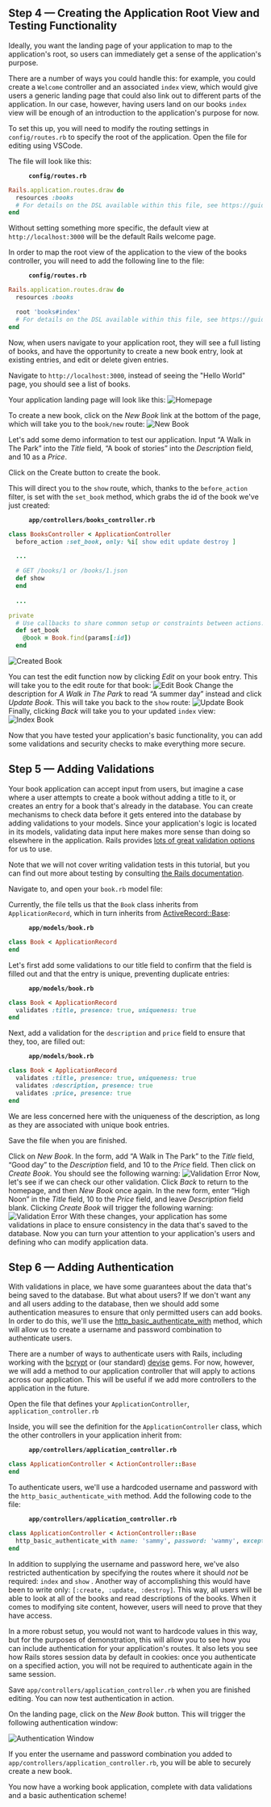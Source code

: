 ## Step 4 — Creating the Application Root View and Testing Functionality
Ideally, you want the landing page of your application to map to the application's root, so users can immediately get a sense of the application's purpose.

There are a number of ways you could handle this: for example, you could create a `Welcome` controller and an associated `index` view, which would give users a generic landing page that could also link out to different parts of the application. In our case, however, having users land on our books `index` view will be enough of an introduction to the application's purpose for now.

To set this up, you will need to modify the routing settings in `config/routes.rb` to specify the root of the application.
Open the file for editing using VSCode.

The file will look like this:

<figure><strong><code>config/routes.rb</code></strong></figure>

```ruby
Rails.application.routes.draw do
  resources :books
  # For details on the DSL available within this file, see https://guides.rubyonrails.org/routing.html
end
```
 Without setting something more specific, the default view at `http://localhost:3000` will be the default Rails welcome page.

In order to map the root view of the application to the view of the books controller, you will need to add the following line to the file:

<figure><strong><code>config/routes.rb</code></strong></figure>

```ruby
Rails.application.routes.draw do
  resources :books

  root 'books#index'
  # For details on the DSL available within this file, see https://guides.rubyonrails.org/routing.html
end
```
Now, when users navigate to your application root, they will see a full listing of books, and have the opportunity to create a new book entry, look at existing entries, and edit or delete given entries.

Navigate to `http://localhost:3000`, instead of seeing the "Hello World" page, you should see a list of books.

Your application landing page will look like this:
![Homepage](images/homepage.png)

To create a new book, click on the *New Book* link at the bottom of the page, which will take you to the `book/new` route:
![New Book](images/new-book.png)

Let's add some demo information to test our application. Input “A Walk in The Park” into the *Title* field, “A book of stories” into the *Description* field, and 10 as a *Price*.

Click on the Create button to create the book.

This will direct you to the `show` route, which, thanks to the `before_action` filter, is set with the `set_book` method, which grabs the id of the book we've just created:

<figure><strong><code>app/controllers/books_controller.rb</code></strong></figure>

```ruby
class BooksController < ApplicationController
  before_action :set_book, only: %i[ show edit update destroy ]

  ...

  # GET /books/1 or /books/1.json
  def show
  end
 
  ...

private
  # Use callbacks to share common setup or constraints between actions.
  def set_book
    @book = Book.find(params[:id])
  end
```
![Created Book](images/created-book.png)

You can test the edit function now by clicking *Edit* on your book entry. This will take you to the edit route for that book:
![Edit Book](images/edit-book.png)
Change the description for _A Walk in The Park_ to read “A summer day” instead and click *Update Book*. This will take you back to the `show` route:
![Update Book](images/update-book.png)
Finally, clicking *Back* will take you to your updated `index` view:
![Index Book](images/index-book.png)

Now that you have tested your application's basic functionality, you can add some validations and security checks to make everything more secure.

## Step 5 — Adding Validations

Your book application can accept input from users, but imagine a case where a user attempts to create a book without adding a title to it, or creates an entry for a book that's already in the database. You can create mechanisms to check data before it gets entered into the database by adding validations to your models. Since your application's logic is located in its models, validating data input here makes more sense than doing so elsewhere in the application. Rails provides [lots of great validation options](https://guides.rubyonrails.org/active_record_validations.html) for us to use.

Note that we will not cover writing validation tests in this tutorial, but you can find out more about testing by consulting [the Rails documentation](https://guides.rubyonrails.org/testing.html).

Navigate to, and open your `book.rb` model file:

Currently, the file tells us that the `Book` class inherits from `ApplicationRecord`, which in turn inherits from [ActiveRecord::Base](https://api.rubyonrails.org/classes/ActiveRecord/Base.html):

<figure><strong><code>app/models/book.rb</code></strong></figure>

```ruby
class Book < ApplicationRecord
end
```
      
Let's first add some validations to our title field to confirm that the field is filled out and that the entry is unique, preventing duplicate entries:

<figure><strong><code>app/models/book.rb</code></strong></figure>

```ruby
class Book < ApplicationRecord
  validates :title, presence: true, uniqueness: true
end
```
Next, add a validation for the `description` and `price` field to ensure that they, too, are filled out:

<figure><strong><code>app/models/book.rb</code></strong></figure>

```ruby
class Book < ApplicationRecord
  validates :title, presence: true, uniqueness: true
  validates :description, presence: true
  validates :price, presence: true
end
```
We are less concerned here with the uniqueness of the description, as long as they are associated with unique book entries.

Save the file when you are finished.

Click on *New Book*. In the form, add “A Walk in The Park” to the *Title* field, “Good day” to the *Description* field, and 10 to the *Price* field. Then click on *Create Book*. You should see the following warning:
![Validation Error](images/title-validation.png)
Now, let's see if we can check our other validation. Click *Back* to return to the homepage, and then *New Book* once again. In the new form, enter “High Noon” in the *Title* field, 10 to the *Price* field, and leave *Description* field blank. Clicking *Create Book* will trigger the following warning:
![Validation Error](images/description-validation.png)
With these changes, your application has some validations in place to ensure consistency in the data that's saved to the database. Now you can turn your attention to your application's users and defining who can modify application data.

## Step 6 — Adding Authentication
With validations in place, we have some guarantees about the data that's being saved to the database. But what about users? If we don't want any and all users adding to the database, then we should add some authentication measures to ensure that only permitted users can add books. In order to do this, we'll use the [http_basic_authenticate_with](https://api.rubyonrails.org/classes/ActionController/HttpAuthentication/Basic.html) method, which will allow us to create a username and password combination to authenticate users.
 
There are a number of ways to authenticate users with Rails, including working with the [bcrypt](https://rubygems.org/gems/bcrypt/versions/3.1.12) or (our standard) [devise](https://rubygems.org/gems/devise) gems. For now, however, we will add a method to our application controller that will apply to actions across our application. This will be useful if we add more controllers to the application in the future.

Open the file that defines your `ApplicationController`, `application_controller.rb`

Inside, you will see the definition for the `ApplicationController` class, which the other controllers in your application inherit from:

<figure><strong><code>app/controllers/application_controller.rb</code></strong></figure>

```ruby
class ApplicationController < ActionController::Base
end
```
To authenticate users, we'll use a hardcoded username and password with the `http_basic_authenticate_with` method. Add the following code to the file:


<figure><strong><code>app/controllers/application_controller.rb</code></strong></figure>

```ruby
class ApplicationController < ActionController::Base
  http_basic_authenticate_with name: 'sammy', password: 'wammy', except: [:index, :show]
end
```
In addition to supplying the username and password here, we've also restricted authentication by specifying the routes where it should *not* be required: `index` and `show` . Another way of accomplishing this would have been to write only: `[:create, :update, :destroy]`. This way, all users will be able to look at all of the books and read descriptions of the books. When it comes to modifying site content, however, users will need to prove that they have access.

In a more robust setup, you would not want to hardcode values in this way, but for the purposes of demonstration, this will allow you to see how you can include authentication for your application's routes. It also lets you see how Rails stores session data by default in cookies: once you authenticate on a specified action, you will not be required to authenticate again in the same session.

Save `app/controllers/application_controller.rb` when you are finished editing. You can now test authentication in action.

On the landing page, click on the *New Book* button. This will trigger the following authentication window:

![Authentication Window](images/authentication-window.png)

If you enter the username and password combination you added to `app/controllers/application_controller.rb`, you will be able to securely create a new book.

You now have a working book application, complete with data validations and a basic authentication scheme!